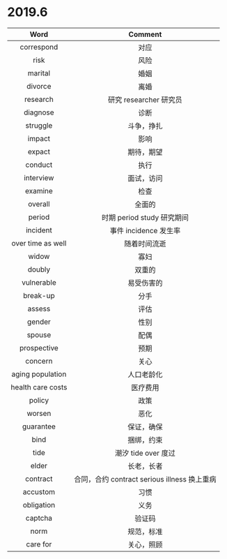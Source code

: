 # 2019.6

| Word              | Comment                                      |
| :---:             | :---:                                        |
| correspond        | 对应                                         |
| risk              | 风险                                         |
| marital           | 婚姻                                         |
| divorce           | 离婚                                         |
| research          | 研究 researcher 研究员                       |
| diagnose          | 诊断                                         |
| struggle          | 斗争，挣扎                                   |
| impact            | 影响                                         |
| expact            | 期待，期望                                   |
| conduct           | 执行                                         |
| interview         | 面试，访问                                   |
| examine           | 检查                                         |
| overall           | 全面的                                       |
| period            | 时期 period study 研究期间                   |
| incident          | 事件 incidence 发生率                        |
| over time as well | 随着时间流逝                                 |
| widow             | 寡妇                                         |
| doubly            | 双重的                                       |
| vulnerable        | 易受伤害的                                   |
| break-up          | 分手                                         |
| assess            | 评估                                         |
| gender            | 性别                                         |
| spouse            | 配偶                                         |
| prospective       | 预期                                         |
| concern           | 关心                                         |
| aging population  | 人口老龄化                                   |
| health care costs | 医疗费用                                     |
| policy            | 政策                                         |
| worsen            | 恶化                                         |
| guarantee         | 保证，确保                                   |
| bind              | 捆绑，约束                                   |
| tide              | 潮汐 tide over 度过                          |
| elder             | 长老，长者                                   |
| contract          | 合同，合约 contract serious illness 换上重病 |
| accustom          | 习惯                                         |
| obligation        | 义务                                         |
| captcha           | 验证码                                       |
| norm              | 规范，标准                                   |
| care for          | 关心，照顾                                   |
